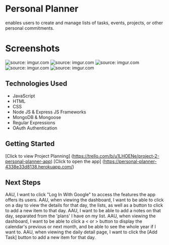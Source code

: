 # Personal Planner

enables users to create and manage lists of tasks, events, projects, or other personal commitments.

# Screenshots
<img src="https://i.imgur.com/lzvcKZo.png" title="source: imgur.com" />
<img src="https://i.imgur.com/DXAwjBm.png" title="source: imgur.com" />
<img src="https://i.imgur.com/7TdhSfY.png" title="source: imgur.com" />
<img src="https://i.imgur.com/VBNjyH1.png" title="source: imgur.com" />
<img src="https://i.imgur.com/1rKJPE9.png" title="source: imgur.com" />

## Technologies Used
- JavaScript
- HTML
- CSS
- Node JS & Express JS Frameworks
- MongoDB & Mongoose
- Regular Expressions
- OAuth Authentication

## Getting Started
[Click to view Project Planning] (https://trello.com/b/u1LHOENe/project-2-personal-planner-app)
[Click to open the app] (https://personal-planner-4338e33d8138.herokuapp.com/)

## Next Steps
AAU, I want to click "Log In With Google" to access the features the app offers its users.
AAU, when viewing the dashboard, I want to be able to click on a day to view the details for that day, the lists, as well as a button to click to add a new item to that day.
AAU, I want to be able to add a notes on that day, separated from the 'plans' I have on my list.
AAU, when viewing the dashboard, I want to be able to click a < or > button to display the calendar's previous or next month, and be able to see the whole year if I want to.
AAU, when viewing the daily detail page, I want to click the [Add Task] button to add a new item for that day.
